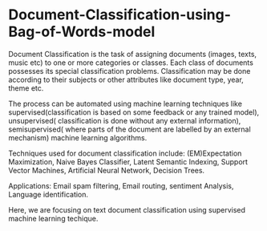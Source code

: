 # Document-Classification-using-Bag-of-Words-model

Document Classification is the task of assigning documents (images, texts, music etc) to one or more categories or classes.
Each class of documents possesses its special classification problems.
Classification may be done according to their subjects or other attributes like document type, year, theme etc.

The process can be automated using machine learning techniques like supervised(classification is based on some feedback or any trained model), unsupervised( classification is done without any external information), semisupervised( where parts of the document are labelled by an external mechanism) machine learning algorithms.

Techniques used for document classification include:
(EM)Expectation Maximization, 
Naive Bayes Classifier,
Latent Semantic Indexing,
Support Vector Machines,
Artificial Neural Network,
Decision Trees.

Applications:
Email spam filtering,
Email routing,
sentiment Analysis,
Language identification.

Here, we are focusing on text document classification using supervised machine learning techique.
